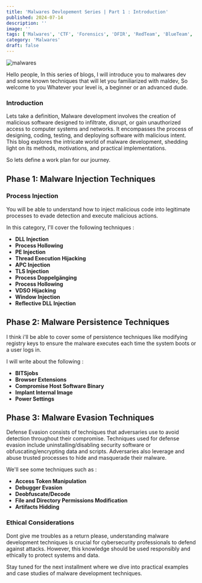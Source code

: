 ```yaml
---
title: 'Malwares Devlopement Series | Part 1 : Introduction'
published: 2024-07-14
description: ''
image: ''
tags: ['Malwares', 'CTF', 'Forensics', 'DFIR', 'RedTeam', 'BlueTeam', 'APT', 'Threat Hunting']
category: 'Malwares'
draft: false 
---
```

![malwares](/favicon/virus.jpg)

Hello people, In this series of blogs, I will introduce you to malwares dev and some known techniques that will let you familiarized with maldev, So welcome to you Whatever your level is, a beginner or an advanced dude.

### Introduction

Lets take a definition, Malware development involves the creation of malicious software designed to infiltrate, disrupt, or gain unauthorized access to computer systems and networks. It encompasses the process of designing, coding, testing, and deploying software with malicious intent. This blog explores the intricate world of malware development, shedding light on its methods, motivations, and practical implementations.

So lets define a work plan for our journey.

## Phase 1: Malware Injection Techniques

### Process Injection

You will be able to understand how to inject malicious code into legitimate processes to evade detection and execute malicious actions.

In this category, I'll cover the following techniques :

  - **DLL Injection** 
  - **Process Hollowing**
  - **PE Injection**
  - **Thread Execution Hijacking**
  - **APC Injection**
  - **TLS Injection**
  - **Process Doppelgänging**
  - **Process Hollowing**
  - **VDSO Hijacking**
  - **Window Injection**
  - **Reflective DLL Injection**

## Phase 2: Malware Persistence Techniques

I think i'll be able to cover some of persistence techniques like modifying registry keys to ensure the malware executes each time the system boots or a user logs in. 

I will write about the following :

- **BITSjobs** 
- **Browser Extensions**
- **Compromise Host Software Binary**
- **Implant Internal Image**
- **Power Settings**

## Phase 3: Malware Evasion Techniques

Defense Evasion consists of techniques that adversaries use to avoid detection throughout their compromise. Techniques used for defense evasion include uninstalling/disabling security software or obfuscating/encrypting data and scripts. Adversaries also leverage and abuse trusted processes to hide and masquerade their malware.

We'll see some techniques such as :

- **Access Token Manipulation**
- **Debugger Evasion**
- **Deobfuscate/Decode**
- **File and Directory Permissions Modification**
- **Artifacts Hidding**

### Ethical Considerations

Dont give me troubles as a return please, understanding malware development techniques is crucial for cybersecurity professionals to defend against attacks. However, this knowledge should be used responsibly and ethically to protect systems and data.


Stay tuned for the next installment where we dive into practical examples and case studies of malware development techniques.


